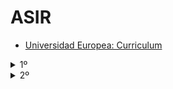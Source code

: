 # ASIR

<!-- - English version [hereo](/readme_en.md) -->

- [Universidad Europea: Curriculum](https://universidadeuropea.com/tecnico-superior-sistemas-informaticos-online/)

<details>
<summary>1º</summary>

  - [FOL](/1º/FOL/)
  - [Fundamentos de Hardware](/1º/FunHard/)
  - [Gestión de Bases de Datos](/1º/BasesDatos/)
  - [Implantación de Sistemas Operativos](/1º/ISO/)
  - [Lenguajes de Marcas](/1º/Markup/) (XML HTML CSS JS)
  - [Planificación y Administración de Redes](/1º/Redes/) <!--PacketTracer-->

</details>


<details>
<summary>2º</summary>

<br>

> See [readme](https://github.com/pabloqpacin/ASIR/tree/main/2%C2%BA)

- Inglés
- Empresa
- Administración de Sistemas Gestores de Bases de Datos
- Administración de Sistemas Operativos
- Implantación de Aplicaciones Web
- Seguridad y Alta Disponibilidad
- Servicios de Red e Internet
- PROYECTO ASIR
- FCT - Internship

</details>